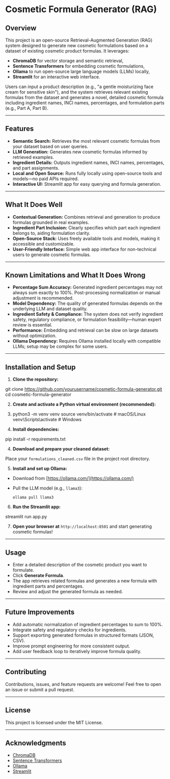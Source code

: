 # Cosmetic Formula Generator (RAG)

## Overview

This project is an open-source Retrieval-Augmented Generation (RAG) system designed to generate new cosmetic formulations based on a dataset of existing cosmetic product formulas. It leverages:

- **ChromaDB** for vector storage and semantic retrieval,
- **Sentence Transformers** for embedding cosmetic formulations,
- **Ollama** to run open-source large language models (LLMs) locally,
- **Streamlit** for an interactive web interface.

Users can input a product description (e.g., "a gentle moisturizing face cream for sensitive skin"), and the system retrieves relevant existing formulas from the dataset and generates a novel, detailed cosmetic formula including ingredient names, INCI names, percentages, and formulation parts (e.g., Part A, Part B).

---

## Features

- **Semantic Search:** Retrieves the most relevant cosmetic formulas from your dataset based on user queries.
- **LLM Generation:** Generates new cosmetic formulas informed by retrieved examples.
- **Ingredient Details:** Outputs ingredient names, INCI names, percentages, and part assignments.
- **Local and Open Source:** Runs fully locally using open-source tools and models—no paid APIs required.
- **Interactive UI:** Streamlit app for easy querying and formula generation.

---

## What It Does Well

- **Contextual Generation:** Combines retrieval and generation to produce formulas grounded in real examples.
- **Ingredient Part Inclusion:** Clearly specifies which part each ingredient belongs to, aiding formulation clarity.
- **Open-Source Stack:** Uses freely available tools and models, making it accessible and customizable.
- **User-Friendly Interface:** Simple web app interface for non-technical users to generate cosmetic formulas.

---

## Known Limitations and What It Does Wrong

- **Percentage Sum Accuracy:** Generated ingredient percentages may not always sum exactly to 100%. Post-processing normalization or manual adjustment is recommended.
- **Model Dependency:** The quality of generated formulas depends on the underlying LLM and dataset quality.
- **Ingredient Safety & Compliance:** The system does not verify ingredient safety, regulatory compliance, or formulation feasibility—human expert review is essential.
- **Performance:** Embedding and retrieval can be slow on large datasets without optimization.
- **Ollama Dependency:** Requires Ollama installed locally with compatible LLMs; setup may be complex for some users.

---

## Installation and Setup

1. **Clone the repository:**

git clone https://github.com/yourusername/cosmetic-formula-generator.git
cd cosmetic-formula-generator

2. **Create and activate a Python virtual environment (recommended):**

3. python3 -m venv venv
source venv/bin/activate # macOS/Linux
venv\Scripts\activate # Windows

3. **Install dependencies:**

pip install -r requirements.txt

4. **Download and prepare your cleaned dataset:**

Place your `formulations_cleaned.csv` file in the project root directory.

5. **Install and set up Ollama:**

- Download from [https://ollama.com/](https://ollama.com/)
- Pull the LLM model (e.g., `llama3`):

  ```
  ollama pull llama3
  ```

6. **Run the Streamlit app:**

streamlit run app.py

7. **Open your browser at** `http://localhost:8501` and start generating cosmetic formulas!

---

## Usage

- Enter a detailed description of the cosmetic product you want to formulate.
- Click **Generate Formula**.
- The app retrieves related formulas and generates a new formula with ingredient parts and percentages.
- Review and adjust the generated formula as needed.

---

## Future Improvements

- Add automatic normalization of ingredient percentages to sum to 100%.
- Integrate safety and regulatory checks for ingredients.
- Support exporting generated formulas in structured formats (JSON, CSV).
- Improve prompt engineering for more consistent output.
- Add user feedback loop to iteratively improve formula quality.

---

## Contributing

Contributions, issues, and feature requests are welcome! Feel free to open an issue or submit a pull request.

---

## License

This project is licensed under the MIT License.

---

## Acknowledgments

- [ChromaDB](https://github.com/chroma-core/chroma)
- [Sentence Transformers](https://www.sbert.net/)
- [Ollama](https://ollama.com/)
- [Streamlit](https://streamlit.io/)



